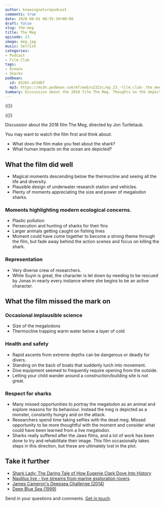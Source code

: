 ```yaml
---
author: knowingnaturepodcast
comments: true
date: 2020-08-01 08:55:10+00:00
draft: false
slug: the-meg
title: The Meg
episode: 23
image: meg.jpg
music: Selfish
categories:
- Podcast
- Film Club
tags:
- Oceans
- Sharks
podbean:
  id: 652bt-e53dbf
  mp3: https://mcdn.podbean.com/mf/web/u232zc/ep_23_-film_club-_the_meg80g9g.mp3
Summary: Discussion about the 2018 film The Meg. Thoughts on the depiction of sharks, and the incredible lack of health and safety measures in the films research institute.
---
```


{{<podcast-player>}}

{{<film director="Jon Turteltaub"
  starring="Jason Statham, Bingbing Li, Rainn Wilson"
  thumb="meg_cover.jpg"
  release-date="2018-08-10"
  runtime="1h53m"
  rating="14-A"
  imdb-link="https://www.imdb.com/title/tt4779682/">}}

Discussion about the 2018 film The Meg, directed by Jon Turtletaub.

You may want to watch the film first and think about:

  * What does the film make you feel about the shark?
  * What human impacts on the ocean are depicted?

## What the film did well

  * Magical moments descending below the thermocline and seeing all the life and diversity.
  * Plausible design of underwater research station and vehicles.
  * Plenty of moments appreciating the size and power of megalodon sharks.

### Moments highlighting modern ecological concerns.
   * Plastic pollution
  * Persecution and hunting of sharks for their fins
  * Larger animals getting caught on fishing lines
  * Moment could have come together to become a strong theme through the film, but fade away behind the action scenes and focus on killing the shark.

### Representation
  * Very diverse crew of researchers.
  * While Suyin is great, the character is let down by needing to be rescued by Jonas in nearly every instance where she begins to be an active character.

## What the film missed the mark on

### Occasional implausible science
  * Size of the megalodons
  * Thermocline trapping warm water below a layer of cold

### Health and safety
  * Rapid ascents from extreme depths can be dangerous or deadly for divers.
  * Standing on the back of boats that suddenly lurch into movement.
  * Dive equipment seemed to frequently require opening from the outside.
  * Letting your child wander around a construction/building site is not great.

### Respect for sharks
  * Many missed opportunities to portray the megalodon as an animal and explore reasons for its behaviour. Instead the meg is depicted as a monster, constantly hungry and on the attack.
  * Researchers spend time taking selfies with the dead meg. Missed opportunity to be more thoughtful with the moment and consider what could have  been learned from a live megalodon.
  * Sharks really suffered after the Jaws films, and a lot of work has been done to try and rehabilitate their image. This film occasionally takes steps in this direction, but these are ultimately lost in the plot.

## Take it further

* [Shark Lady: The Daring Tale of How Eugenie Clark Dove Into History](https://www.goodreads.com/book/show/32204108-shark-lady)
* [Nautilus live - live streams from marine exploration rovers](https://www.youtube.com/evnautilus).
* [James Cameron's Deepsea Challenge (2014)](https://www.imdb.com/title/tt2332883/)
* [Deep Blue Sea (1999)](https://www.imdb.com/title/tt0149261)

Send in your questions and comments. [Get in touch](/about).
